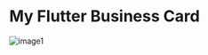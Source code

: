 # My Flutter Business Card


![image1](https://user-images.githubusercontent.com/114923847/217795941-2d9ba63b-5778-4fb9-b5e4-ab8d6c403855.jpeg)


